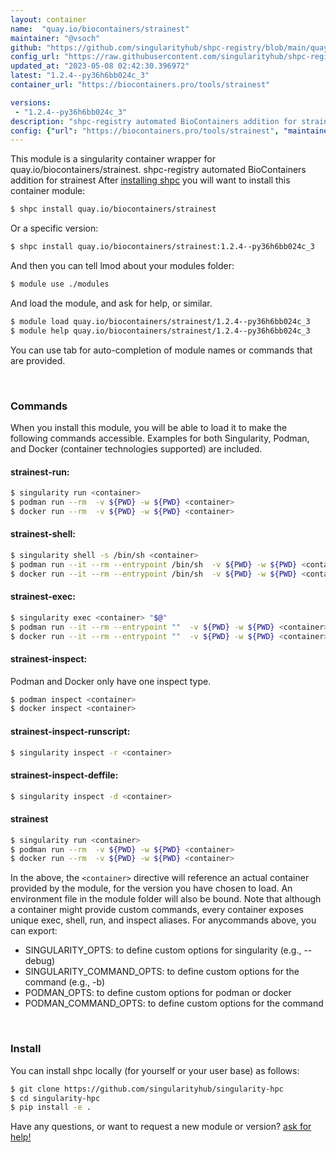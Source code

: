 ```yaml
---
layout: container
name:  "quay.io/biocontainers/strainest"
maintainer: "@vsoch"
github: "https://github.com/singularityhub/shpc-registry/blob/main/quay.io/biocontainers/strainest/container.yaml"
config_url: "https://raw.githubusercontent.com/singularityhub/shpc-registry/main/quay.io/biocontainers/strainest/container.yaml"
updated_at: "2023-05-08 02:42:30.396972"
latest: "1.2.4--py36h6bb024c_3"
container_url: "https://biocontainers.pro/tools/strainest"

versions:
 - "1.2.4--py36h6bb024c_3"
description: "shpc-registry automated BioContainers addition for strainest"
config: {"url": "https://biocontainers.pro/tools/strainest", "maintainer": "@vsoch", "description": "shpc-registry automated BioContainers addition for strainest", "latest": {"1.2.4--py36h6bb024c_3": "sha256:979a9c47cc6639cd602f624b36c4fb34f96b2fc0f74a0b988f6b907719d81e5b"}, "tags": {"1.2.4--py36h6bb024c_3": "sha256:979a9c47cc6639cd602f624b36c4fb34f96b2fc0f74a0b988f6b907719d81e5b"}, "docker": "quay.io/biocontainers/strainest"}
---
```


This module is a singularity container wrapper for quay.io/biocontainers/strainest.
shpc-registry automated BioContainers addition for strainest
After [installing shpc](#install) you will want to install this container module:


```bash
$ shpc install quay.io/biocontainers/strainest
```

Or a specific version:

```bash
$ shpc install quay.io/biocontainers/strainest:1.2.4--py36h6bb024c_3
```

And then you can tell lmod about your modules folder:

```bash
$ module use ./modules
```

And load the module, and ask for help, or similar.

```bash
$ module load quay.io/biocontainers/strainest/1.2.4--py36h6bb024c_3
$ module help quay.io/biocontainers/strainest/1.2.4--py36h6bb024c_3
```

You can use tab for auto-completion of module names or commands that are provided.

<br>

### Commands

When you install this module, you will be able to load it to make the following commands accessible.
Examples for both Singularity, Podman, and Docker (container technologies supported) are included.

#### strainest-run:

```bash
$ singularity run <container>
$ podman run --rm  -v ${PWD} -w ${PWD} <container>
$ docker run --rm  -v ${PWD} -w ${PWD} <container>
```

#### strainest-shell:

```bash
$ singularity shell -s /bin/sh <container>
$ podman run --it --rm --entrypoint /bin/sh  -v ${PWD} -w ${PWD} <container>
$ docker run --it --rm --entrypoint /bin/sh  -v ${PWD} -w ${PWD} <container>
```

#### strainest-exec:

```bash
$ singularity exec <container> "$@"
$ podman run --it --rm --entrypoint ""  -v ${PWD} -w ${PWD} <container> "$@"
$ docker run --it --rm --entrypoint ""  -v ${PWD} -w ${PWD} <container> "$@"
```

#### strainest-inspect:

Podman and Docker only have one inspect type.

```bash
$ podman inspect <container>
$ docker inspect <container>
```

#### strainest-inspect-runscript:

```bash
$ singularity inspect -r <container>
```

#### strainest-inspect-deffile:

```bash
$ singularity inspect -d <container>
```



#### strainest

```bash
$ singularity run <container>
$ podman run --rm  -v ${PWD} -w ${PWD} <container>
$ docker run --rm  -v ${PWD} -w ${PWD} <container>
```


In the above, the `<container>` directive will reference an actual container provided
by the module, for the version you have chosen to load. An environment file in the
module folder will also be bound. Note that although a container
might provide custom commands, every container exposes unique exec, shell, run, and
inspect aliases. For anycommands above, you can export:

 - SINGULARITY_OPTS: to define custom options for singularity (e.g., --debug)
 - SINGULARITY_COMMAND_OPTS: to define custom options for the command (e.g., -b)
 - PODMAN_OPTS: to define custom options for podman or docker
 - PODMAN_COMMAND_OPTS: to define custom options for the command

<br>

### Install

You can install shpc locally (for yourself or your user base) as follows:

```bash
$ git clone https://github.com/singularityhub/singularity-hpc
$ cd singularity-hpc
$ pip install -e .
```

Have any questions, or want to request a new module or version? [ask for help!](https://github.com/singularityhub/singularity-hpc/issues)